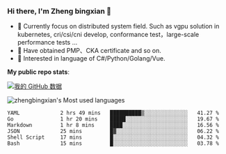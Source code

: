 ### Hi there, I'm Zheng bingxian  👋

* 📖  Currently focus on distributed system field. Such as vgpu solution in kubernetes, cri/csi/cni develop, conformance test，large-scale performance tests ...
* 🌱  Have obtained PMP、CKA certificate and so on.
* 👯  Interested in language of C#/Python/Golang/Vue.

**My public repo stats**:

[![我的 GitHub 数据](https://github-readme-stats.vercel.app/api?username=zhengbingxian&theme=merko)]()

![zhengbingxian's Most used languages](https://github-readme-stats.vercel.app/api/top-langs/?username=zhengbingxian&layout=compact&hide_border=true&langs_count=10)

<!--START_SECTION:waka-->

```text
YAML             2 hrs 49 mins   ██████████▒░░░░░░░░░░░░░░   41.27 %
Go               1 hr 20 mins    █████░░░░░░░░░░░░░░░░░░░░   19.67 %
Markdown         1 hr 8 mins     ████░░░░░░░░░░░░░░░░░░░░░   16.56 %
JSON             25 mins         █▓░░░░░░░░░░░░░░░░░░░░░░░   06.22 %
Shell Script     17 mins         █░░░░░░░░░░░░░░░░░░░░░░░░   04.32 %
Bash             15 mins         █░░░░░░░░░░░░░░░░░░░░░░░░   03.78 %
```

<!--END_SECTION:waka-->
